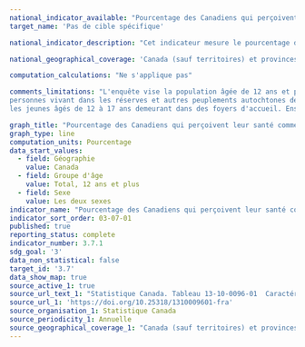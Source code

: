 ```yaml
---
national_indicator_available: "Pourcentage des Canadiens qui perçoivent leur santé comme très bonne ou excellente"
target_name: 'Pas de cible spécifique'

national_indicator_description: "Cet indicateur mesure le pourcentage de la population ayant déclaré percevoir leur état de santé comme étant excellent ou très bon. La santé perçue réfère à la perception d’une personne de sa santé en général, ou dans le cas d’une entrevue par procuration, la perception de la personne qui répond. La santé réfère non seulement à l’absence de maladie ou de blessure mais aussi à un bien-être physique, mental et social."

national_geographical_coverage: 'Canada (sauf territoires) et provinces' 

computation_calculations: "Ne s'applique pas"

comments_limitations: "L'enquête vise la population âgée de 12 ans et plus vivant dans les dix provinces et les trois territoires. Sont exclus du champ de l'enquête les 
personnes vivant dans les réserves et autres peuplements autochtones des provinces, les membres à temps plein des Forces canadiennes, la population vivant en établissement et 
les jeunes âgés de 12 à 17 ans demeurant dans des foyers d'accueil. Ensemble, ces exclusions représentent moins de 3 % de la population canadienne âgée de 12 ans et plus."

graph_title: "Pourcentage des Canadiens qui perçoivent leur santé comme très bonne ou excellente"
graph_type: line
computation_units: Pourcentage
data_start_values:
  - field: Géographie
    value: Canada
  - field: Groupe d'âge
    value: Total, 12 ans et plus
  - field: Sexe
    value: Les deux sexes
indicator_name: "Pourcentage des Canadiens qui perçoivent leur santé comme très bonne ou excellente"
indicator_sort_order: 03-07-01
published: true
reporting_status: complete
indicator_number: 3.7.1
sdg_goal: '3'
data_non_statistical: false
target_id: '3.7'
data_show_map: true
source_active_1: true
source_url_text_1: "Statistique Canada. Tableau 13-10-0096-01  Caractéristiques de la santé, estimations annuelles"
source_url_1: 'https://doi.org/10.25318/1310009601-fra'
source_organisation_1: Statistique Canada
source_periodicity_1: Annuelle
source_geographical_coverage_1: "Canada (sauf territoires) et provinces"
---
```


